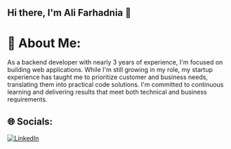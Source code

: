 ## Hi there, I'm Ali Farhadnia 👋
# 💫 About Me:
As a backend developer with nearly 3 years of experience, I'm focused on building web applications. While I'm still growing in my role, my startup experience has taught me to prioritize customer and business needs, translating them into practical code solutions. I'm committed to continuous learning and delivering results that meet both technical and business requirements.

## 🌐 Socials:
[![LinkedIn](https://img.shields.io/badge/LinkedIn-%230077B5.svg?logo=linkedin&logoColor=white)](https://linkedin.com/in/ali-farhadnia) 
